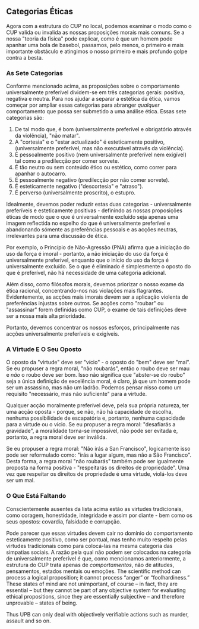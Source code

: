 ## Categorias Éticas

Agora com a estrutura do CUP no local, podemos examinar o modo como o CUP valida ou invalida as nossas proposições morais mais comuns. Se a nossa "teoria da física" pode explicar, como é que um homem pode apanhar uma bola de basebol, passamos, pelo menos, o primeiro e mais importante obstáculo e atingimos o nosso primeiro e mais profundo golpe contra a besta.

### As Sete Categorias

Conforme mencionado acima, as proposições sobre o comportamento universalmente preferível dividem-se em três categorias gerais: positiva, negativa e neutra. Para nos ajudar a separar a estética da ética, vamos começar por ampliar essas categorias para abranger *qualquer* comportamento que possa ser submetido a uma análise ética. Essas sete categorias são:

1. De tal modo que, é bom (universalmente preferível e obrigatório através da violência), "não matar".
2. A "cortesia" e o "estar actualizado" é esteticamente positivo, (universalmente preferível, mas não executável através da violência).
3. É pessoalmente positivo (nem universalmente preferível nem exigível) tal como a predilecção por comer sorvete.
4. É tão neutro ou sem conteúdo ético ou estético, como correr para apanhar o autocarro.
5. É pessoalmente negativo (predilecção por não comer sorvete).
6. É esteticamente negativo ("descortesia" e "atraso").
7. É perverso (universalmente proscrito), o estupro.

Idealmente, devemos poder reduzir estas duas categorias - universalmente preferíveis e esteticamente positivas - definindo as nossas proposições éticas de modo que o que é universalmente excluído seja apenas uma imagem reflectida no espelho do que é universalmente preferível e abandonando sómente as preferências pessoais e as acções neutras, irrelevantes para uma discussão de ética.

Por exemplo, o Princípio de Não-Agressão (PNA) afirma que a iniciação do uso da força é imoral - portanto, a não iniciação do uso da força é universalmente preferível, enquanto que o início do uso da força é universalmente excluído. Se o que é eliminado é simplesmente o oposto do que é preferível, não há necessidade de uma categoria adicional.

Além disso, como filósofos morais, devemos priorizar o nosso exame da ética racional, concentrando-nos nas violações mais flagrantes. Evidentemente, as acções mais imorais devem ser a aplicação violenta de preferências injustas sobre outros. Se acções como "roubar" ou "assassinar" forem definidas como CUP, o exame de tais definições deve ser a nossa mais alta prioridade.

Portanto, devemos concentrar os nossos esforços, principalmente nas acções universalmente preferíveis e exigíveis.

### A Virtude E O Seu Oposto

O oposto da "virtude" deve ser "vício" - o oposto do "bem" deve ser "mal". Se eu propuser a regra moral, "não roubarás", então o roubo deve ser mau e *não* o roubo deve ser bom. Isso não significa que "abster-se do roubo" seja a única definição de excelência moral, é claro, já que um homem pode ser um assassino, mas não um ladrão. Podemos pensar nisso como um requisito "necessário, mas não suficiente" para a virtude.

Qualquer acção moralmente preferível deve, pela sua própria natureza, ter uma acção oposta - porque, se não, não há capacidade de escolha, nenhuma possibilidade de escapatória e, portanto, nenhuma capacidade para a virtude ou o vício. Se eu propuser a regra moral: "desafiarás a gravidade", a moralidade torna-se impossível, não pode ser evitada e, portanto, a regra moral deve ser inválida.

Se eu propuser a regra moral: "Não irás a San Francisco", logicamente isso pode ser reformulado como: "irás a lugar algum, mas não a São Francisco". Desta forma, a regra moral "não roubarás" também pode ser igualmente proposta na forma positiva - "respeitarás os direitos de propriedade". Uma vez que respeitar os direitos de propriedade é uma virtude, violá-los deve ser um mal.

### O Que Está Faltando

Conscientemente ausentes da lista acima estão as virtudes tradicionais, como coragem, honestidade, integridade e assim por diante - bem como os seus opostos: covardia, falsidade e corrupção.

Pode parecer que essas virtudes devem cair no domínio do comportamento esteticamente positivo, como ser pontual, mas tenho muito respeito pelas virtudes tradicionais como para colocá-las na mesma categoria das simpatias sociais. A razão pela qual não podem ser colocados na categoria de universalmente preferível é que, como mencionamos anteriormente, a estrutura do CUP trata apenas de *comportamentos*, não de atitudes, pensamentos, estados mentais ou emoções. The scientific method can process a logical proposition; it cannot process “anger” or “foolhardiness.” These states of mind are not unimportant, of course – in fact, they are essential – but they cannot be part of any objective system for evaluating ethical propositions, since they are essentially subjective – and therefore unprovable – states of being.

Thus UPB can only deal with objectively verifiable actions such as murder, assault and so on.